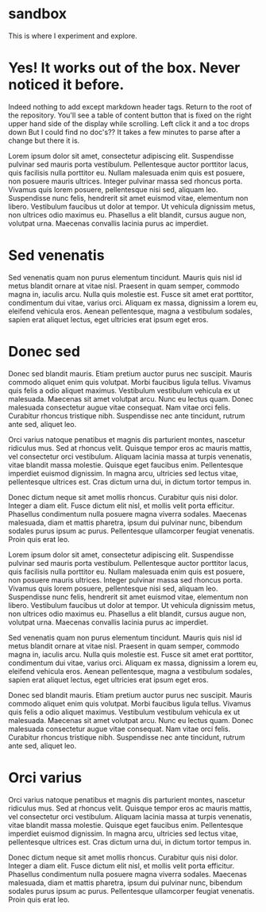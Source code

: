 # sandbox

This is where I experiment and explore.

# Yes! It works out of the box. Never noticed it before.
Indeed nothing to add except markdown header tags. Return to the root of the repository. You'll see a table of content button that is fixed on the right upper hand side of the display while scrolling. Left click it and a toc drops down But I could find no doc's?? It takes a few minutes to parse after a change but there it is.

Lorem ipsum dolor sit amet, consectetur adipiscing elit. Suspendisse pulvinar sed mauris porta vestibulum. Pellentesque auctor porttitor lacus, quis facilisis nulla porttitor eu. Nullam malesuada enim quis est posuere, non posuere mauris ultrices. Integer pulvinar massa sed rhoncus porta. Vivamus quis lorem posuere, pellentesque nisi sed, aliquam leo. Suspendisse nunc felis, hendrerit sit amet euismod vitae, elementum non libero. Vestibulum faucibus ut dolor at tempor. Ut vehicula dignissim metus, non ultrices odio maximus eu. Phasellus a elit blandit, cursus augue non, volutpat urna. Maecenas convallis lacinia purus ac imperdiet.

# Sed venenatis

Sed venenatis quam non purus elementum tincidunt. Mauris quis nisl id metus blandit ornare at vitae nisl. Praesent in quam semper, commodo magna in, iaculis arcu. Nulla quis molestie est. Fusce sit amet erat porttitor, condimentum dui vitae, varius orci. Aliquam ex massa, dignissim a lorem eu, eleifend vehicula eros. Aenean pellentesque, magna a vestibulum sodales, sapien erat aliquet lectus, eget ultricies erat ipsum eget eros.

# Donec sed

Donec sed blandit mauris. Etiam pretium auctor purus nec suscipit. Mauris commodo aliquet enim quis volutpat. Morbi faucibus ligula tellus. Vivamus quis felis a odio aliquet maximus. Vestibulum vestibulum vehicula ex ut malesuada. Maecenas sit amet volutpat arcu. Nunc eu lectus quam. Donec malesuada consectetur augue vitae consequat. Nam vitae orci felis. Curabitur rhoncus tristique nibh. Suspendisse nec ante tincidunt, rutrum ante sed, aliquet leo.

Orci varius natoque penatibus et magnis dis parturient montes, nascetur ridiculus mus. Sed at rhoncus velit. Quisque tempor eros ac mauris mattis, vel consectetur orci vestibulum. Aliquam lacinia massa at turpis venenatis, vitae blandit massa molestie. Quisque eget faucibus enim. Pellentesque imperdiet euismod dignissim. In magna arcu, ultricies sed lectus vitae, pellentesque ultrices est. Cras dictum urna dui, in dictum tortor tempus in.

Donec dictum neque sit amet mollis rhoncus. Curabitur quis nisi dolor. Integer a diam elit. Fusce dictum elit nisl, et mollis velit porta efficitur. Phasellus condimentum nulla posuere magna viverra sodales. Maecenas malesuada, diam et mattis pharetra, ipsum dui pulvinar nunc, bibendum sodales purus ipsum ac purus. Pellentesque ullamcorper feugiat venenatis. Proin quis erat leo.

Lorem ipsum dolor sit amet, consectetur adipiscing elit. Suspendisse pulvinar sed mauris porta vestibulum. Pellentesque auctor porttitor lacus, quis facilisis nulla porttitor eu. Nullam malesuada enim quis est posuere, non posuere mauris ultrices. Integer pulvinar massa sed rhoncus porta. Vivamus quis lorem posuere, pellentesque nisi sed, aliquam leo. Suspendisse nunc felis, hendrerit sit amet euismod vitae, elementum non libero. Vestibulum faucibus ut dolor at tempor. Ut vehicula dignissim metus, non ultrices odio maximus eu. Phasellus a elit blandit, cursus augue non, volutpat urna. Maecenas convallis lacinia purus ac imperdiet.

Sed venenatis quam non purus elementum tincidunt. Mauris quis nisl id metus blandit ornare at vitae nisl. Praesent in quam semper, commodo magna in, iaculis arcu. Nulla quis molestie est. Fusce sit amet erat porttitor, condimentum dui vitae, varius orci. Aliquam ex massa, dignissim a lorem eu, eleifend vehicula eros. Aenean pellentesque, magna a vestibulum sodales, sapien erat aliquet lectus, eget ultricies erat ipsum eget eros.

Donec sed blandit mauris. Etiam pretium auctor purus nec suscipit. Mauris commodo aliquet enim quis volutpat. Morbi faucibus ligula tellus. Vivamus quis felis a odio aliquet maximus. Vestibulum vestibulum vehicula ex ut malesuada. Maecenas sit amet volutpat arcu. Nunc eu lectus quam. Donec malesuada consectetur augue vitae consequat. Nam vitae orci felis. Curabitur rhoncus tristique nibh. Suspendisse nec ante tincidunt, rutrum ante sed, aliquet leo.

# Orci varius

Orci varius natoque penatibus et magnis dis parturient montes, nascetur ridiculus mus. Sed at rhoncus velit. Quisque tempor eros ac mauris mattis, vel consectetur orci vestibulum. Aliquam lacinia massa at turpis venenatis, vitae blandit massa molestie. Quisque eget faucibus enim. Pellentesque imperdiet euismod dignissim. In magna arcu, ultricies sed lectus vitae, pellentesque ultrices est. Cras dictum urna dui, in dictum tortor tempus in.

Donec dictum neque sit amet mollis rhoncus. Curabitur quis nisi dolor. Integer a diam elit. Fusce dictum elit nisl, et mollis velit porta efficitur. Phasellus condimentum nulla posuere magna viverra sodales. Maecenas malesuada, diam et mattis pharetra, ipsum dui pulvinar nunc, bibendum sodales purus ipsum ac purus. Pellentesque ullamcorper feugiat venenatis. Proin quis erat leo.
